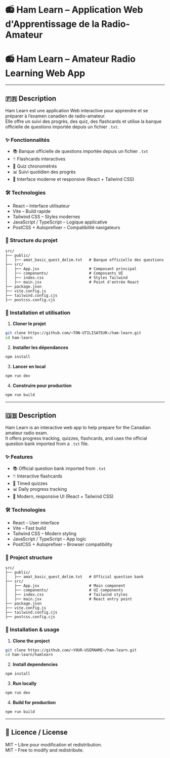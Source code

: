# 📻 Ham Learn – Application Web d'Apprentissage de la Radio-Amateur  
# 📻 Ham Learn – Amateur Radio Learning Web App

---

## 🇫🇷 Description

Ham Learn est une application Web interactive pour apprendre et se préparer à l’examen canadien de radio-amateur.  
Elle offre un suivi des progrès, des quiz, des flashcards et utilise la banque officielle de questions importée depuis un fichier `.txt`.

### ✨ Fonctionnalités
- 📚 Banque officielle de questions importée depuis un fichier `.txt`
- 🃏 Flashcards interactives
- 📝 Quiz chronométrés
- 📊 Suivi quotidien des progrès
- 🎨 Interface moderne et responsive (React + Tailwind CSS)

### 🛠️ Technologies
- React – Interface utilisateur
- Vite – Build rapide
- Tailwind CSS – Styles modernes
- JavaScript / TypeScript – Logique applicative
- PostCSS + Autoprefixer – Compatibilité navigateurs

### 📂 Structure du projet
```
src/
├── public/
│   ├── amat_basic_quest_delim.txt   # Banque officielle des questions
├── src/
│   ├── App.jsx                      # Composant principal
│   ├── components/                  # Composants UI
│   ├── index.css                    # Styles Tailwind
│   ├── main.jsx                     # Point d'entrée React
├── package.json
├── vite.config.js
├── tailwind.config.cjs
├── postcss.config.cjs
```

### 🚀 Installation et utilisation
1. **Cloner le projet**
```bash
git clone https://github.com/<TON-UTILISATEUR>/ham-learn.git
cd ham-learn
```
2. **Installer les dépendances**
```bash
npm install
```
3. **Lancer en local**
```bash
npm run dev
```
4. **Construire pour production**
```bash
npm run build
```

---

## 🇬🇧 Description

Ham Learn is an interactive web app to help prepare for the Canadian amateur radio exam.  
It offers progress tracking, quizzes, flashcards, and uses the official question bank imported from a `.txt` file.

### ✨ Features
- 📚 Official question bank imported from `.txt`
- 🃏 Interactive flashcards
- 📝 Timed quizzes
- 📊 Daily progress tracking
- 🎨 Modern, responsive UI (React + Tailwind CSS)

### 🛠️ Technologies
- React – User interface
- Vite – Fast build
- Tailwind CSS – Modern styling
- JavaScript / TypeScript – App logic
- PostCSS + Autoprefixer – Browser compatibility

### 📂 Project structure
```
src/
├── public/
│   ├── amat_basic_quest_delim.txt   # Official question bank
├── src/
│   ├── App.jsx                      # Main component
│   ├── components/                  # UI components
│   ├── index.css                    # Tailwind styles
│   ├── main.jsx                     # React entry point
├── package.json
├── vite.config.js
├── tailwind.config.cjs
├── postcss.config.cjs
```

### 🚀 Installation & usage
1. **Clone the project**
```bash
git clone https://github.com/<YOUR-USERNAME>/ham-learn.git
cd ham-learn/hamlearn
```
2. **Install dependencies**
```bash
npm install
```
3. **Run locally**
```bash
npm run dev
```
4. **Build for production**
```bash
npm run build
```

---

## 📜 Licence / License
MIT – Libre pour modification et redistribution.  
MIT – Free to modify and redistribute.
